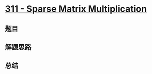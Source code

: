 # [311 - Sparse Matrix Multiplication](https://leetcode.com/problems/sparse-matrix-multiplication/)

## 题目


## 解题思路


## 总结


